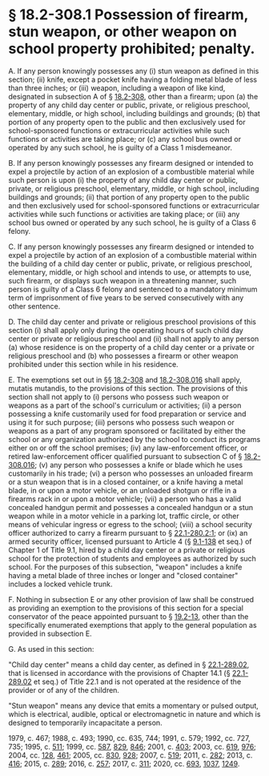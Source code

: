 # § 18.2-308.1 Possession of firearm, stun weapon, or other weapon on school property prohibited; penalty.

<p>A. If any person knowingly possesses any (i) stun weapon as defined in this section; (ii) knife, except a pocket knife having a folding metal blade of less than three inches; or (iii) weapon, including a weapon of like kind, designated in subsection A of § <a href='/vacode/18.2-308/'>18.2-308</a>, other than a firearm; upon (a) the property of any child day center or public, private, or religious preschool, elementary, middle, or high school, including buildings and grounds; (b) that portion of any property open to the public and then exclusively used for school-sponsored functions or extracurricular activities while such functions or activities are taking place; or (c) any school bus owned or operated by any such school, he is guilty of a Class 1 misdemeanor.</p><p>B. If any person knowingly possesses any firearm designed or intended to expel a projectile by action of an explosion of a combustible material while such person is upon (i) the property of any child day center or public, private, or religious preschool, elementary, middle, or high school, including buildings and grounds; (ii) that portion of any property open to the public and then exclusively used for school-sponsored functions or extracurricular activities while such functions or activities are taking place; or (iii) any school bus owned or operated by any such school, he is guilty of a Class 6 felony.</p><p>C. If any person knowingly possesses any firearm designed or intended to expel a projectile by action of an explosion of a combustible material within the building of a child day center or public, private, or religious preschool, elementary, middle, or high school and intends to use, or attempts to use, such firearm, or displays such weapon in a threatening manner, such person is guilty of a Class 6 felony and sentenced to a mandatory minimum term of imprisonment of five years to be served consecutively with any other sentence.</p><p>D. The child day center and private or religious preschool provisions of this section (i) shall apply only during the operating hours of such child day center or private or religious preschool and (ii) shall not apply to any person (a) whose residence is on the property of a child day center or a private or religious preschool and (b) who possesses a firearm or other weapon prohibited under this section while in his residence.</p><p>E. The exemptions set out in §§ <a href='/vacode/18.2-308/'>18.2-308</a> and <a href='/vacode/18.2-308.016/'>18.2-308.016</a> shall apply, mutatis mutandis, to the provisions of this section. The provisions of this section shall not apply to (i) persons who possess such weapon or weapons as a part of the school's curriculum or activities; (ii) a person possessing a knife customarily used for food preparation or service and using it for such purpose; (iii) persons who possess such weapon or weapons as a part of any program sponsored or facilitated by either the school or any organization authorized by the school to conduct its programs either on or off the school premises; (iv) any law-enforcement officer, or retired law-enforcement officer qualified pursuant to subsection C of § <a href='/vacode/18.2-308.016/'>18.2-308.016</a>; (v) any person who possesses a knife or blade which he uses customarily in his trade; (vi) a person who possesses an unloaded firearm or a stun weapon that is in a closed container, or a knife having a metal blade, in or upon a motor vehicle, or an unloaded shotgun or rifle in a firearms rack in or upon a motor vehicle; (vii) a person who has a valid concealed handgun permit and possesses a concealed handgun or a stun weapon while in a motor vehicle in a parking lot, traffic circle, or other means of vehicular ingress or egress to the school; (viii) a school security officer authorized to carry a firearm pursuant to § <a href='/vacode/22.1-280.2:1/'>22.1-280.2:1</a>; or (ix) an armed security officer, licensed pursuant to Article 4 (§ <a href='/vacode/9.1-138/'>9.1-138</a> et seq.) of Chapter 1 of Title 9.1, hired by a child day center or a private or religious school for the protection of students and employees as authorized by such school. For the purposes of this subsection, "weapon" includes a knife having a metal blade of three inches or longer and "closed container" includes a locked vehicle trunk.</p><p>F. Nothing in subsection E or any other provision of law shall be construed as providing an exemption to the provisions of this section for a special conservator of the peace appointed pursuant to § <a href='/vacode/19.2-13/'>19.2-13</a>, other than the specifically enumerated exemptions that apply to the general population as provided in subsection E.</p><p>G. As used in this section:</p><p>"Child day center" means a child day center, as defined in § <a href='/vacode/22.1-289.02/'>22.1-289.02</a>, that is licensed in accordance with the provisions of Chapter 14.1 (§ <a href='/vacode/22.1-289.02/'>22.1-289.02</a> et seq.) of Title 22.1 and is not operated at the residence of the provider or of any of the children.</p><p>"Stun weapon" means any device that emits a momentary or pulsed output, which is electrical, audible, optical or electromagnetic in nature and which is designed to temporarily incapacitate a person.</p><p>1979, c. 467; 1988, c. 493; 1990, cc. 635, 744; 1991, c. 579; 1992, cc. 727, 735; 1995, c. <a href='http://lis.virginia.gov/cgi-bin/legp604.exe?951+ful+CHAP0511'>511</a>; 1999, cc. <a href='http://lis.virginia.gov/cgi-bin/legp604.exe?991+ful+CHAP0587'>587</a>, <a href='http://lis.virginia.gov/cgi-bin/legp604.exe?991+ful+CHAP0829'>829</a>, <a href='http://lis.virginia.gov/cgi-bin/legp604.exe?991+ful+CHAP0846'>846</a>; 2001, c. <a href='http://lis.virginia.gov/cgi-bin/legp604.exe?011+ful+CHAP0403'>403</a>; 2003, cc. <a href='http://lis.virginia.gov/cgi-bin/legp604.exe?031+ful+CHAP0619'>619</a>, <a href='http://lis.virginia.gov/cgi-bin/legp604.exe?031+ful+CHAP0976'>976</a>; 2004, cc. <a href='http://lis.virginia.gov/cgi-bin/legp604.exe?041+ful+CHAP0128'>128</a>, <a href='http://lis.virginia.gov/cgi-bin/legp604.exe?041+ful+CHAP0461'>461</a>; 2005, cc. <a href='http://lis.virginia.gov/cgi-bin/legp604.exe?051+ful+CHAP0830'>830</a>, <a href='http://lis.virginia.gov/cgi-bin/legp604.exe?051+ful+CHAP0928'>928</a>; 2007, c. <a href='http://lis.virginia.gov/cgi-bin/legp604.exe?071+ful+CHAP0519'>519</a>; 2011, c. <a href='http://lis.virginia.gov/cgi-bin/legp604.exe?111+ful+CHAP0282'>282</a>; 2013, c. <a href='http://lis.virginia.gov/cgi-bin/legp604.exe?131+ful+CHAP0416'>416</a>; 2015, c. <a href='http://lis.virginia.gov/cgi-bin/legp604.exe?151+ful+CHAP0289'>289</a>; 2016, c. <a href='http://lis.virginia.gov/cgi-bin/legp604.exe?161+ful+CHAP0257'>257</a>; 2017, c. <a href='http://lis.virginia.gov/cgi-bin/legp604.exe?171+ful+CHAP0311'>311</a>; 2020, cc. <a href='http://lis.virginia.gov/cgi-bin/legp604.exe?201+ful+CHAP0693'>693</a>, <a href='http://lis.virginia.gov/cgi-bin/legp604.exe?201+ful+CHAP1037'>1037</a>, <a href='http://lis.virginia.gov/cgi-bin/legp604.exe?201+ful+CHAP1249'>1249</a>.</p>